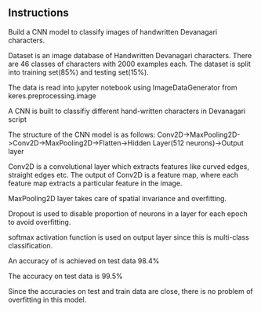 Instructions
--------------
Build a CNN model to classify images of handwritten Devanagari characters.
 
Dataset is an image database of Handwritten Devanagari characters.
There are 46 classes of characters with 2000 examples each.
The dataset is split into training set(85%) and testing set(15%).

The data is read into jupyter notebook using ImageDataGenerator from keres.preprocessing.image

A CNN is built to classifiy different hand-written characters in Devanagari script

The structure of the CNN model is as follows:
Conv2D->MaxPooling2D->Conv2D->MaxPooling2D->Flatten->Hidden Layer(512 neurons)->Output layer

Conv2D is a convolutional layer which extracts features like curved edges, straight edges etc.
The output of Conv2D is a feature map, where each feature map extracts a particular feature in the image.

MaxPooling2D layer takes care of spatial invariance and overfitting.

Dropout is used to disable proportion of neurons in a layer for each epoch to avoid overfitting.

softmax activation function is used on output layer since this is multi-class classification.

An accuracy of is achieved on test data 98.4%

The accuracy on test data is 99.5%

Since the accuracies on test and train data are close, there is no problem of overfitting in this model.
 

